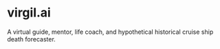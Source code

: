 # virgil.ai
A virtual guide, mentor, life coach, and hypothetical historical cruise ship death forecaster.
